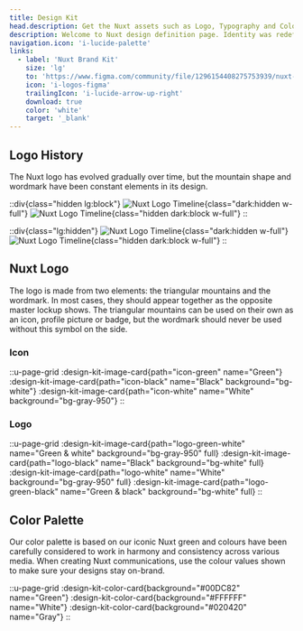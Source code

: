 ```yaml
---
title: Design Kit
head.description: Get the Nuxt assets such as Logo, Typography and Colors.
description: Welcome to Nuxt design definition page. Identity was redefined by handpicking conscientiously colors, and shapes in order to express how easy & joyful Nuxt products are.
navigation.icon: 'i-lucide-palette'
links:
  - label: 'Nuxt Brand Kit'
    size: 'lg'
    to: 'https://www.figma.com/community/file/1296154408275753939/nuxt-brand-kit'
    icon: 'i-logos-figma'
    trailingIcon: 'i-lucide-arrow-up-right'
    download: true
    color: 'white'
    target: '_blank'
---
```


## Logo History

The Nuxt logo has evolved gradually over time, but the mountain shape and wordmark have been constant elements in its design.

::div{class="hidden lg:block"}
![Nuxt Logo Timeline](/assets/design-kit/timeline-light.svg){class="dark:hidden w-full"}
![Nuxt Logo Timeline](/assets/design-kit/timeline-dark.svg){class="hidden dark:block w-full"}
::

::div{class="lg:hidden"}
![Nuxt Logo Timeline](/assets/design-kit/timeline-mobile-light.svg){class="dark:hidden w-full"}
![Nuxt Logo Timeline](/assets/design-kit/timeline-mobile-dark.svg){class="hidden dark:block w-full"}
::

## Nuxt Logo

The logo is made from two elements: the triangular mountains and the wordmark. In most cases, they should appear together as the opposite master lockup shows. The triangular mountains can be used on their own as an icon, profile picture or badge, but the wordmark should never be used without this symbol on the side.

### Icon

::u-page-grid
  :design-kit-image-card{path="icon-green" name="Green"}
  :design-kit-image-card{path="icon-black" name="Black" background="bg-white"}
  :design-kit-image-card{path="icon-white" name="White" background="bg-gray-950"}
::

### Logo

::u-page-grid
  :design-kit-image-card{path="logo-green-white" name="Green & white" background="bg-gray-950" full}
  :design-kit-image-card{path="logo-black" name="Black" background="bg-white" full}
  :design-kit-image-card{path="logo-white" name="White" background="bg-gray-950" full}
  :design-kit-image-card{path="logo-green-black" name="Green & black" background="bg-white" full}
::

## Color Palette

Our color palette is based on our iconic Nuxt green and colours have been carefully considered to work in harmony and consistency across various media. When creating Nuxt communications, use the colour values shown to make sure your designs stay on-brand.

::u-page-grid
  :design-kit-color-card{background="#00DC82" name="Green"}
  :design-kit-color-card{background="#FFFFFF" name="White"}
  :design-kit-color-card{background="#020420" name="Gray"}
::
